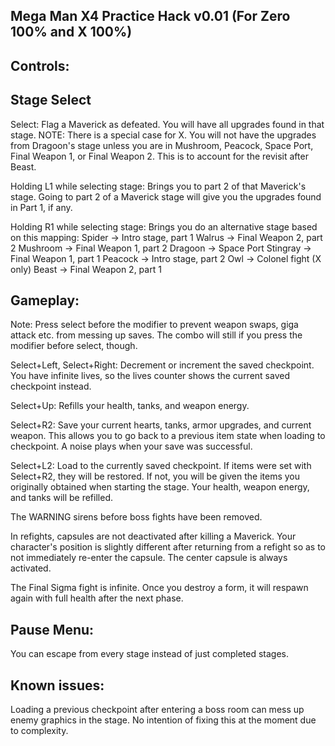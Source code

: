 Mega Man X4 Practice Hack v0.01 (For Zero 100% and X 100%)
-------------------------------

Controls:
---------
Stage Select
------------
Select: 
Flag a Maverick as defeated. You will have all upgrades found in that stage.
NOTE: There is a special case for X. You will not have the upgrades from
Dragoon's stage unless you are in Mushroom, Peacock, Space Port, Final Weapon 1,
or Final Weapon 2. This is to account for the revisit after Beast.

Holding L1 while selecting stage:
Brings you to part 2 of that Maverick's stage.
Going to part 2 of a Maverick stage will give you
the upgrades found in Part 1, if any.

Holding R1 while selecting stage:
Brings you do an alternative stage based on this mapping:
Spider   -> Intro stage, part 1
Walrus   -> Final Weapon 2, part 2
Mushroom -> Final Weapon 1, part 2
Dragoon  -> Space Port
Stingray -> Final Weapon 1, part 1
Peacock  -> Intro stage, part 2
Owl      -> Colonel fight (X only)
Beast    -> Final Weapon 2, part 1

Gameplay:
---------
Note: Press select before the modifier to prevent weapon swaps, giga attack etc. from messing up saves.
The combo will still if you press the modifier before select, though.

Select+Left, Select+Right:
Decrement or increment the saved checkpoint.
You have infinite lives, so the lives counter shows the current
saved checkpoint instead.

Select+Up:
Refills your health, tanks, and weapon energy.

Select+R2:
Save your current hearts, tanks, armor upgrades, and current weapon. This allows you to
go back to a previous item state when loading to checkpoint.
A noise plays when your save was successful.

Select+L2:
Load to the currently saved checkpoint. If items were set with Select+R2,
they will be restored. If not, you will be given the items you originally
obtained when starting the stage.
Your health, weapon energy, and tanks will be refilled.

The WARNING sirens before boss fights have been removed.

In refights, capsules are not deactivated after killing a Maverick.
Your character's position is slightly different after returning
from a refight so as to not immediately re-enter the capsule.
The center capsule is always activated.

The Final Sigma fight is infinite. Once you destroy a form, it will respawn again with full health after the next phase.

Pause Menu:
-----------
You can escape from every stage instead of just completed stages.

Known issues:
-----------
Loading a previous checkpoint after entering a boss room can mess up enemy graphics in the stage.
No intention of fixing this at the moment due to complexity.
